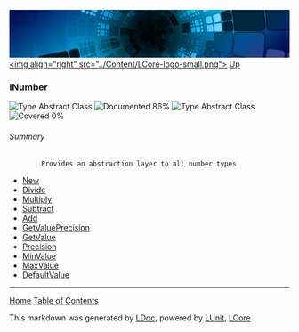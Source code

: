 ![](../Content/LCore-banner-small.png "")
[&lt;img align=&quot;right&quot; src=&quot;../Content/LCore-logo-small.png&quot;&gt;](../../README.md)
[Up](../L.md)

### INumber
![Type Abstract Class](http://b.repl.ca/v1/Type-Abstract%20Class-lightgrey.png "") ![Documented 86%](http://b.repl.ca/v1/Documented-86%25-green.png "")
![Type Abstract Class](http://b.repl.ca/v1/Type-Abstract%20Class-lightgrey.png "") ![Covered 0%](http://b.repl.ca/v1/Covered-0%25-red.png "")

###### Summary

            Provides an abstraction layer to all number types
            
 - [New](INumber_New.md)
 - [Divide](INumber_Divide.md)
 - [Multiply](INumber_Multiply.md)
 - [Subtract](INumber_Subtract.md)
 - [Add](INumber_Add.md)
 - [GetValuePrecision](INumber_GetValuePrecision.md)
 - [GetValue](INumber_GetValue.md)
 - [Precision](INumber_Precision.md)
 - [MinValue](INumber_MinValue.md)
 - [MaxValue](INumber_MaxValue.md)
 - [DefaultValue](INumber_DefaultValue.md)



---

[Home](../../README.md) [Table of Contents](../../TableOfContents.md)

This markdown was generated by [LDoc](https://github.com/CodeSingularity/LDoc), powered by [LUnit](https://github.com/CodeSingularity/LUnit), [LCore](https://github.com/CodeSingularity/LCore)
